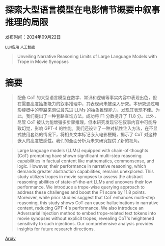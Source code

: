 # 探索大型语言模型在电影情节概要中叙事推理的局限

发布时间：2024年09月22日

`LLM应用` `人工智能`

> Unveiling Narrative Reasoning Limits of Large Language Models with Trope in Movie Synopses

# 摘要

> 配备 CoT 的大型语言模型在数学、常识和逻辑等事实内容中表现出色，但在需要高度抽象能力的叙事推理中，其表现尚未被深入研究。本研究通过电影梗概中的套路来测试最先进 LLMs 的抽象推理能力，发现其表现不佳。为此，我们提出了一种套路查询方法，成功将 F1 分数提升了 11.8 分。此外，尽管 CoT 被认为能增强多步骤推理，但本研究发现它在叙事内容中可能导致幻觉，影响 GPT-4 的性能。我们还设计了一种对抗性注入方法，在不显式使用套路的情况下，将相关文本标记嵌入电影梗概，揭示了 CoT 对这种嵌入的高度敏感性。我们的全面分析为未来研究提供了新的视角。

> Large language models (LLMs) equipped with chain-of-thoughts (CoT) prompting have shown significant multi-step reasoning capabilities in factual content like mathematics, commonsense, and logic. However, their performance in narrative reasoning, which demands greater abstraction capabilities, remains unexplored. This study utilizes tropes in movie synopses to assess the abstract reasoning abilities of state-of-the-art LLMs and uncovers their low performance. We introduce a trope-wise querying approach to address these challenges and boost the F1 score by 11.8 points. Moreover, while prior studies suggest that CoT enhances multi-step reasoning, this study shows CoT can cause hallucinations in narrative content, reducing GPT-4's performance. We also introduce an Adversarial Injection method to embed trope-related text tokens into movie synopses without explicit tropes, revealing CoT's heightened sensitivity to such injections. Our comprehensive analysis provides insights for future research directions.

[Arxiv](https://arxiv.org/abs/2409.14324)